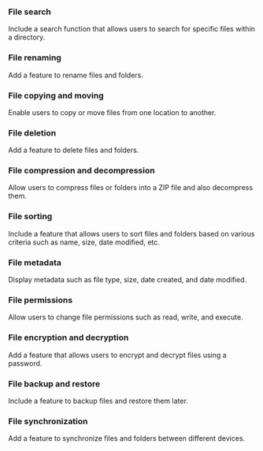 ### File search
Include a search function that allows users to search for specific files within a directory.

### File renaming
Add a feature to rename files and folders.

### File copying and moving
Enable users to copy or move files from one location to another.

### File deletion
Add a feature to delete files and folders.

### File compression and decompression
Allow users to compress files or folders into a ZIP file and also decompress them.

### File sorting
Include a feature that allows users to sort files and folders based on various criteria such as name, size, date modified, etc.

### File metadata
Display metadata such as file type, size, date created, and date modified.

### File permissions

Allow users to change file permissions such as read, write, and execute.
### File encryption and decryption
Add a feature that allows users to encrypt and decrypt files using a password.

### File backup and restore
Include a feature to backup files and restore them later.

### File synchronization
Add a feature to synchronize files and folders between different devices.